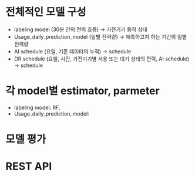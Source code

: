 # 전체적인 모델 구성
- labeling model (30분 간의 전력 흐름) -> 가전기기 동작 상태
- Usage_daily_prediction_model (일별 전력량) -> 예측하고자 하는 기간의 일별 전력량
- AI schedule (요일, 기존 데이터의 누적) -> schedule
- DR schedule (요일, 시간, 가전기기별 사용 또는 대기 상태의 전력, AI schedule) -> schedule

# 각 model별 estimator, parmeter
- labeling model: RF, 
- Usage_daily_prediction_model:

# 모델 평가


# REST API
